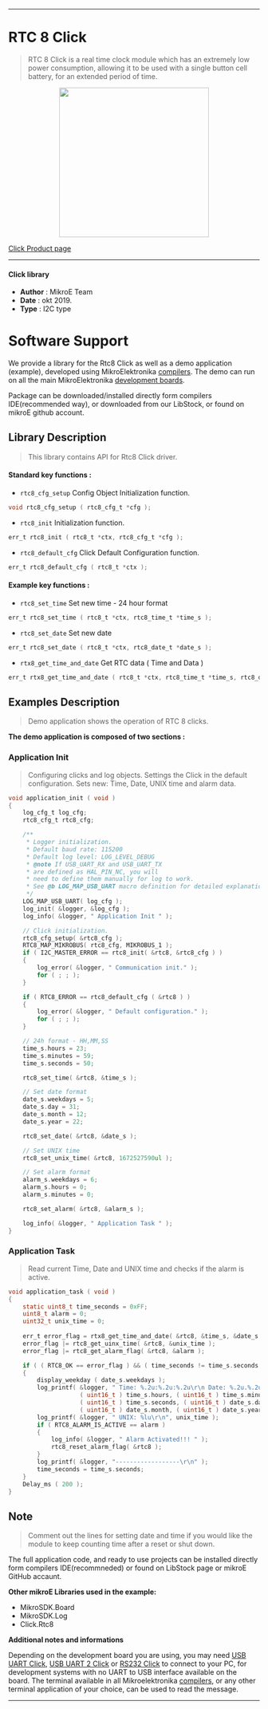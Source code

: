 
---
# RTC 8 Click

> RTC 8 Click is a real time clock module which has an extremely low power consumption, allowing it to be used with a single button cell battery, for an extended period of time. 

<p align="center">
  <img src="https://download.mikroe.com/images/click_for_ide/rtc8_click.png" height=300px>
</p>

[Click Product page](https://www.mikroe.com/rtc-8-click)

---


#### Click library 

- **Author**        : MikroE Team
- **Date**          : okt 2019.
- **Type**          : I2C type


# Software Support

We provide a library for the Rtc8 Click 
as well as a demo application (example), developed using MikroElektronika 
[compilers](https://shop.mikroe.com/compilers). 
The demo can run on all the main MikroElektronika [development boards](https://shop.mikroe.com/development-boards).

Package can be downloaded/installed directly form compilers IDE(recommended way), or downloaded from our LibStock, or found on mikroE github account. 

## Library Description

> This library contains API for Rtc8 Click driver.

#### Standard key functions :

- `rtc8_cfg_setup` Config Object Initialization function.
```c
void rtc8_cfg_setup ( rtc8_cfg_t *cfg ); 
```

- `rtc8_init` Initialization function.
```c
err_t rtc8_init ( rtc8_t *ctx, rtc8_cfg_t *cfg );
```

- `rtc8_default_cfg` Click Default Configuration function.
```c
err_t rtc8_default_cfg ( rtc8_t *ctx );
```

#### Example key functions :

- `rtc8_set_time` Set new time - 24 hour format
```c
err_t rtc8_set_time ( rtc8_t *ctx, rtc8_time_t *time_s );
```

- `rtc8_set_date` Set new date
```c
err_t rtc8_set_date ( rtc8_t *ctx, rtc8_date_t *date_s );
```

- `rtx8_get_time_and_date` Get RTC data ( Time and Data )
```c
err_t rtx8_get_time_and_date ( rtc8_t *ctx, rtc8_time_t *time_s, rtc8_date_t *date_s );
```

## Examples Description

> Demo application shows the operation of RTC 8 clicks.

**The demo application is composed of two sections :**

### Application Init 

> Configuring clicks and log objects.
> Settings the Click in the default configuration.
> Sets new: Time, Date, UNIX time and alarm data.

```c
void application_init ( void )
{
    log_cfg_t log_cfg;
    rtc8_cfg_t rtc8_cfg;

    /** 
     * Logger initialization.
     * Default baud rate: 115200
     * Default log level: LOG_LEVEL_DEBUG
     * @note If USB_UART_RX and USB_UART_TX 
     * are defined as HAL_PIN_NC, you will 
     * need to define them manually for log to work. 
     * See @b LOG_MAP_USB_UART macro definition for detailed explanation.
     */
    LOG_MAP_USB_UART( log_cfg );
    log_init( &logger, &log_cfg );
    log_info( &logger, " Application Init " );

    // Click initialization.
    rtc8_cfg_setup( &rtc8_cfg );
    RTC8_MAP_MIKROBUS( rtc8_cfg, MIKROBUS_1 );
    if ( I2C_MASTER_ERROR == rtc8_init( &rtc8, &rtc8_cfg ) ) 
    {
        log_error( &logger, " Communication init." );
        for ( ; ; );
    }

    if ( RTC8_ERROR == rtc8_default_cfg ( &rtc8 ) )
    {
        log_error( &logger, " Default configuration." );
        for ( ; ; );
    }

    // 24h format - HH,MM,SS
    time_s.hours = 23;
    time_s.minutes = 59;
    time_s.seconds = 50;

    rtc8_set_time( &rtc8, &time_s );

    // Set date format
    date_s.weekdays = 5;
    date_s.day = 31;
    date_s.month = 12;
    date_s.year = 22;

    rtc8_set_date( &rtc8, &date_s );

    // Set UNIX time
    rtc8_set_unix_time( &rtc8, 1672527590ul );

    // Set alarm format
    alarm_s.weekdays = 6;
    alarm_s.hours = 0;
    alarm_s.minutes = 0;

    rtc8_set_alarm( &rtc8, &alarm_s );

    log_info( &logger, " Application Task " );
} 
```

### Application Task

> Read current Time, Date and UNIX time and checks if the alarm is active.

```c
void application_task ( void )
{
    static uint8_t time_seconds = 0xFF;
    uint8_t alarm = 0;
    uint32_t unix_time = 0;
    
    err_t error_flag = rtx8_get_time_and_date( &rtc8, &time_s, &date_s );
    error_flag |= rtc8_get_uinx_time( &rtc8, &unix_time );
    error_flag |= rtc8_get_alarm_flag( &rtc8, &alarm );

    if ( ( RTC8_OK == error_flag ) && ( time_seconds != time_s.seconds ) )
    {
        display_weekday ( date_s.weekdays );
        log_printf( &logger, " Time: %.2u:%.2u:%.2u\r\n Date: %.2u.%.2u.20%.2u.\r\n", 
                    ( uint16_t ) time_s.hours, ( uint16_t ) time_s.minutes,
                    ( uint16_t ) time_s.seconds, ( uint16_t ) date_s.day, 
                    ( uint16_t ) date_s.month, ( uint16_t ) date_s.year );
        log_printf( &logger, " UNIX: %lu\r\n", unix_time );
        if ( RTC8_ALARM_IS_ACTIVE == alarm )
        {
            log_info( &logger, " Alarm Activated!!! " );
            rtc8_reset_alarm_flag( &rtc8 );
        }
        log_printf( &logger, "------------------\r\n" );
        time_seconds = time_s.seconds;
    }
    Delay_ms ( 200 );
}
```

## Note

> Comment out the lines for setting date and time if you would like the 
> module to keep counting time after a reset or shut down.

The full application code, and ready to use projects can be  installed directly form compilers IDE(recommneded) or found on LibStock page or mikroE GitHub accaunt.

**Other mikroE Libraries used in the example:** 

- MikroSDK.Board
- MikroSDK.Log
- Click.Rtc8

**Additional notes and informations**

Depending on the development board you are using, you may need 
[USB UART Click](https://shop.mikroe.com/usb-uart-click), 
[USB UART 2 Click](https://shop.mikroe.com/usb-uart-2-click) or 
[RS232 Click](https://shop.mikroe.com/rs232-click) to connect to your PC, for 
development systems with no UART to USB interface available on the board. The 
terminal available in all Mikroelektronika 
[compilers](https://shop.mikroe.com/compilers), or any other terminal application 
of your choice, can be used to read the message.



---
